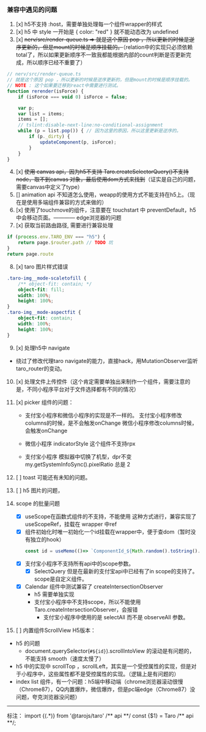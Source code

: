 ### 兼容中遇见的问题

1. [x] h5不支持 :host，需要单独处理每一个组件wrapper的样式
2. [x] h5 中 style 一开始是 { color: "red" } 就不能动态改为 undefined
3. [x] <del>nerv/src/render-queue.ts => 就是这个原因 pop ，所以更新的时候是逆序更新的，但是mount的时候是顺序挂载的。</del>（relation中的实现只必须依赖total了，所以如果更新顺序不一致我都能根据内部的count判断是否更新完成，所以顺序已经不重要了）
```typescript
// nerv/src/render-queue.ts
// 就是这个原因 pop ，所以更新的时候是逆序更新的，但是mount的时候是顺序挂载的。
// NOTE : 这个如果要迁移到react中需要进行测试。
function rerender(isForce) {
    if (isForce === void 0) isForce = false;

    var p;
    var list = items;
    items = [];
    // tslint:disable-next-line:no-conditional-assignment
    while (p = list.pop()) { // 因为这里的原因，所以这里更新是逆序的。
        if (p._dirty) {
            updateComponent(p, isForce);
        }
    }
}
```

4. [x] <del>使用 canvas api，因为h5不支持 Taro.createSelectorQuery()不支持node，取不到canvas 对象，最后使用dom方式来找到</del>（证实是自己的问题，需要canvas中定义了type）
5. [] animation api 不知道怎么使用，weapp的使用方式不能支持在h5上。（现在是使用多端组件兼容的方式来做的）
6. [x] 使用了touchmove的组件，注意要在 touchstart 中 preventDefault，h5中会移动页面。———— edge浏览器的问题
7. [x] 获取当前路由路径, 需要进行兼容处理
```js
if (process.env.TARO_ENV === "h5") {
    return page.$router.path // TODO 坑
}
return page.route
```
8. [x] taro 图片样式错误
```css
.taro-img__mode-scaletofill {
    /** object-fit: contain; */
    object-fit: fill;
    width: 100%;
    height: 100%;
}
.taro-img__mode-aspectfit {
    object-fit: contain;
    width: 100%;
    height: 100%;
}
```

9. [x] 处理h5中 navigate
- 绕过了修改代理taro navigate的能力，直接hack，用MutationObserver监听taro_router的变动。
10. [x] 处理文件上传控件（这个肯定需要单独出来制作一个组件，需要注意的是，不同小程序平台对于文件选择都有不同的情况）

11. [x] picker 组件的问题：
    - 支付宝小程序和微信小程序的实现是不一样的。
    支付宝小程序修改columns的时候，是不会触发onChange
    微信小程序修改columns时候，会触发onChange

    - 微信小程序 indicatorStyle 这个组件不支持rpx
    - 支付宝小程序 模拟器中切换了机型，dpr不变 my.getSystemInfoSync().pixelRatio 总是 2


12. [ ] toast 可能还有未知的问题。
13. [ ] h5 图片的问题，

14. scope 的批量问题
    - [x] useScope在函数式组件的不支持，不能使用 这种方式进行，兼容实现了 useScopeRef，挂载在 wrapper 中ref
    - [x] 组件初始化时唯一初始化一个id挂载在wrapper中，便于查dom（暂时没有独立的hook）
        ```typescript
        const id = useMemo(()=> `ComponentId_${Math.random().toString().split('.')[1]}`, [])
        ```
    - [x] 支付宝小程序不支持所有api中的scope参数。
        - [x] SelectQuery 但是在最新的支付宝api中已经有了in scope的支持了。scope是自定义组件。
    - [x] Calendar 组件中测试兼容了 createIntersectionObserver
        - h5 需要单独实现
        - 支付宝小程序中不支持scope，所以不能使用Taro.createIntersectionObserver，会报错
          - 支付宝小程序中使用的是 selectAll 而不是 observeAll 参数。

15. [ ] 内置组件ScrollView H5版本：
- h5 的问题
  - document.querySelector(`#${id}`).scrollIntoView 的滚动是有问题的，不能支持 smooth（速度太慢了）
- h5 中的实现中 scrollTop ，scrollLeft，其实是一个受控属性的实现，但是对于小程序中，这些属性都不是受控属性的实现。（逻辑上是有问题的）
- index list 组件，有一个问题：h5端中移动端（chrome浏览器滚动很慢（Chrome87），QQ内置爆炸，微信爆炸，但是pc端edge（Chrome87）没问题，夸克浏览器没问题）

---------------------------------------------
标注：
import \{(.*)\} from '@tarojs/taro' \/\*\* api \*\*\/
const {$1} = Taro /** api **/;
